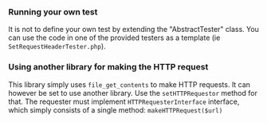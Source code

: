 ### Running your own test
It is not to define your own test by extending the "AbstractTester" class. You can use the code in one of the provided testers as a template (ie `SetRequestHeaderTester.php`).

### Using another library for making the HTTP request
This library simply uses `file_get_contents` to make HTTP requests. It can however be set to use another library. Use the `setHTTPRequestor` method for that. The requester must implement `HTTPRequesterInterface` interface, which simply consists of a single method: `makeHTTPRequest($url)`
